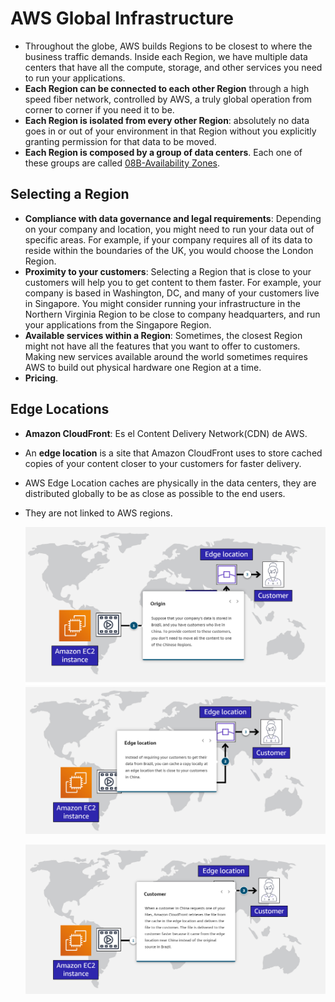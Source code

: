 # AWS Global Infrastructure
- Throughout the globe, AWS builds Regions to be closest to where the business traffic demands. Inside each Region, we have multiple data centers that have all the compute, storage, and other services you need to run your applications.
- **Each Region can be connected to each other Region** through a high speed fiber network, controlled by AWS, a truly global operation from corner to corner if you need it to be.
- **Each Region is isolated from every other Region**: absolutely no data goes in or out of your environment in that Region without you explicitly granting permission for that data to be moved.
- **Each Region is composed by a group of data centers**. Each one of these groups are called [08B-Availability Zones](08B-Availability%20Zones.md).

## Selecting a Region
- **Compliance with data governance and legal requirements**: Depending on your company and location, you might need to run your data out of specific areas. For example, if your company requires all of its data to reside within the boundaries of the UK, you would choose the London Region.
- **Proximity to your customers**: Selecting a Region that is close to your customers will help you to get content to them faster. For example, your company is based in Washington, DC, and many of your customers live in Singapore. You might consider running your infrastructure in the Northern Virginia Region to be close to company headquarters, and run your applications from the Singapore Region.
- **Available services within a Region**: Sometimes, the closest Region might not have all the features that you want to offer to customers. Making new services available around the world sometimes requires AWS to build out physical hardware one Region at a time.
- **Pricing**.

## Edge Locations
- **Amazon CloudFront**: Es el Content Delivery Network(CDN) de AWS.
- An **edge location** is a site that Amazon CloudFront uses to store cached copies of your content closer to your customers for faster delivery.
- AWS Edge Location caches are physically in the data centers, they are distributed globally to be as close as possible to the end users. 
- They are not linked to AWS regions.

	![edge_loc1](../img/edge_loc1.png)
	![edge_loc2](../img/edge_loc2.png)

	![edge_loc3](../img/edge_loc3.png)
